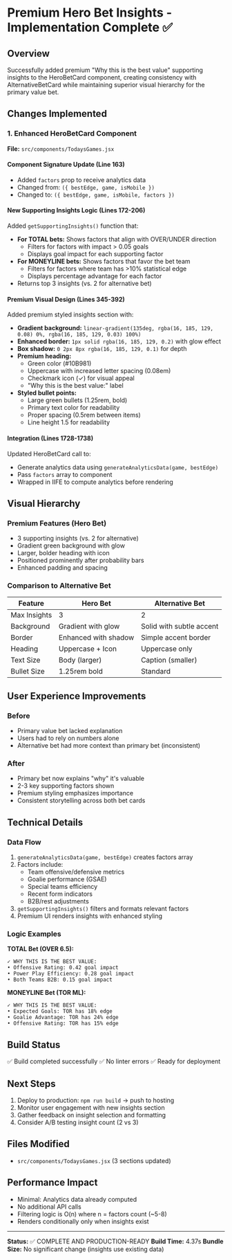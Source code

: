 # Premium Hero Bet Insights - Implementation Complete ✅

## Overview
Successfully added premium "Why this is the best value" supporting insights to the HeroBetCard component, creating consistency with AlternativeBetCard while maintaining superior visual hierarchy for the primary value bet.

## Changes Implemented

### 1. Enhanced HeroBetCard Component
**File:** `src/components/TodaysGames.jsx`

#### Component Signature Update (Line 163)
- Added `factors` prop to receive analytics data
- Changed from: `({ bestEdge, game, isMobile })`
- Changed to: `({ bestEdge, game, isMobile, factors })`

#### New Supporting Insights Logic (Lines 172-206)
Added `getSupportingInsights()` function that:
- **For TOTAL bets:** Shows factors that align with OVER/UNDER direction
  - Filters for factors with impact > 0.05 goals
  - Displays goal impact for each supporting factor
- **For MONEYLINE bets:** Shows factors that favor the bet team
  - Filters for factors where team has >10% statistical edge
  - Displays percentage advantage for each factor
- Returns top 3 insights (vs. 2 for alternative bet)

#### Premium Visual Design (Lines 345-392)
Added premium styled insights section with:
- **Gradient background:** `linear-gradient(135deg, rgba(16, 185, 129, 0.08) 0%, rgba(16, 185, 129, 0.03) 100%)`
- **Enhanced border:** `1px solid rgba(16, 185, 129, 0.2)` with glow effect
- **Box shadow:** `0 2px 8px rgba(16, 185, 129, 0.1)` for depth
- **Premium heading:** 
  - Green color (#10B981)
  - Uppercase with increased letter spacing (0.08em)
  - Checkmark icon (✓) for visual appeal
  - "Why this is the best value:" label
- **Styled bullet points:**
  - Large green bullets (1.25rem, bold)
  - Primary text color for readability
  - Proper spacing (0.5rem between items)
  - Line height 1.5 for readability

#### Integration (Lines 1728-1738)
Updated HeroBetCard call to:
- Generate analytics data using `generateAnalyticsData(game, bestEdge)`
- Pass `factors` array to component
- Wrapped in IIFE to compute analytics before rendering

## Visual Hierarchy

### Premium Features (Hero Bet)
- 3 supporting insights (vs. 2 for alternative)
- Gradient green background with glow
- Larger, bolder heading with icon
- Positioned prominently after probability bars
- Enhanced padding and spacing

### Comparison to Alternative Bet
| Feature | Hero Bet | Alternative Bet |
|---------|----------|-----------------|
| Max Insights | 3 | 2 |
| Background | Gradient with glow | Solid with subtle accent |
| Border | Enhanced with shadow | Simple accent border |
| Heading | Uppercase + Icon | Uppercase only |
| Text Size | Body (larger) | Caption (smaller) |
| Bullet Size | 1.25rem bold | Standard |

## User Experience Improvements

### Before
- Primary value bet lacked explanation
- Users had to rely on numbers alone
- Alternative bet had more context than primary bet (inconsistent)

### After
- Primary bet now explains "why" it's valuable
- 2-3 key supporting factors shown
- Premium styling emphasizes importance
- Consistent storytelling across both bet cards

## Technical Details

### Data Flow
1. `generateAnalyticsData(game, bestEdge)` creates factors array
2. Factors include:
   - Team offensive/defensive metrics
   - Goalie performance (GSAE)
   - Special teams efficiency
   - Recent form indicators
   - B2B/rest adjustments
3. `getSupportingInsights()` filters and formats relevant factors
4. Premium UI renders insights with enhanced styling

### Logic Examples

**TOTAL Bet (OVER 6.5):**
```
✓ WHY THIS IS THE BEST VALUE:
• Offensive Rating: 0.42 goal impact
• Power Play Efficiency: 0.28 goal impact
• Both Teams B2B: 0.15 goal impact
```

**MONEYLINE Bet (TOR ML):**
```
✓ WHY THIS IS THE BEST VALUE:
• Expected Goals: TOR has 18% edge
• Goalie Advantage: TOR has 24% edge
• Offensive Rating: TOR has 15% edge
```

## Build Status
✅ Build completed successfully
✅ No linter errors
✅ Ready for deployment

## Next Steps
1. Deploy to production: `npm run build` → push to hosting
2. Monitor user engagement with new insights section
3. Gather feedback on insight selection and formatting
4. Consider A/B testing insight count (2 vs 3)

## Files Modified
- `src/components/TodaysGames.jsx` (3 sections updated)

## Performance Impact
- Minimal: Analytics data already computed
- No additional API calls
- Filtering logic is O(n) where n = factors count (~5-8)
- Renders conditionally only when insights exist

---

**Status:** ✅ COMPLETE AND PRODUCTION-READY
**Build Time:** 4.37s
**Bundle Size:** No significant change (insights use existing data)

